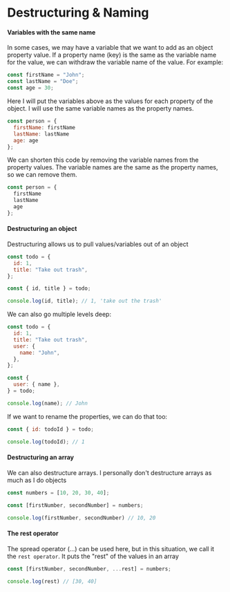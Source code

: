 # Destructuring & Naming

#### Variables with the same name

In some cases, we may have a variable that we want to add as an object property value. If a property name (key) is the same as the variable name for the value, we can withdraw the variable name of the value. For example:

```js
const firstName = "John";
const lastName = "Doe";
const age = 30;
```

Here I will put the variables above as the values for each property of the object. I will use the same variable names as the property names.

```js
const person = {
  firstName: firstName
  lastName: lastName
  age: age
};
```

We can shorten this code by removing the variable names from the property values. The variable names are the same as the property names, so we can remove them.

```js
const person = {
  firstName
  lastName
  age
};
```

#### Destructuring an object

Destructuring allows us to pull values/variables out of an object

```js
const todo = {
  id: 1,
  title: "Take out trash",
};

const { id, title } = todo;

console.log(id, title); // 1, 'take out the trash'
```

We can also go multiple levels deep:

```js
const todo = {
  id: 1,
  title: "Take out trash",
  user: {
    name: "John",
  },
};

const {
  user: { name },
} = todo;

console.log(name); // John
```

If we want to rename the properties, we can do that too:

```js
const { id: todoId } = todo;

console.log(todoId); // 1
```

#### Destructuring an array

We can also destructure arrays. I personally don't destructure arrays as much as I do objects

```JavaScript
const numbers = [10, 20, 30, 40];

const [firstNumber, secondNumber] = numbers;

console.log(firstNumber, secondNumber) // 10, 20
```

#### The rest operator

The spread operator (...) can be used here, but in this situation, we call it the `rest operator`. It puts the "rest" of the values in an array

```JavaScript
const [firstNumber, secondNumber, ...rest] = numbers;

console.log(rest) // [30, 40]
```
